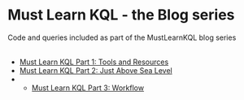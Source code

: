# Must Learn KQL - the Blog series
Code and queries included as part of the MustLearnKQL blog series
<br><br>
* <a href="https://cda.ms/3fC" target="_blank">Must Learn KQL Part 1: Tools and Resources</a><br>
* <a href="https://cda.ms/3fD" target="_blank">Must Learn KQL Part 2: Just Above Sea Level</a><br>
* * <a href="https://cda.ms/3fQ" target="_blank">Must Learn KQL Part 3: Workflow</a><br>
